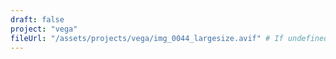 ```yaml
---
draft: false
project: "vega"
fileUrl: "/assets/projects/vega/img_0044_largesize.avif" # If undefined, displays the md contents
---
```

